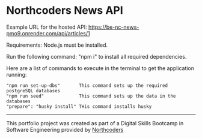 # Northcoders News API

Example URL for the hosted API: https://be-nc-news-pmo9.onrender.com/api/articles/1

Requirements: Node.js must be installed.

Run the following command: "npm i" to install all required dependencies.

Here are a list of commands to execute in the terminal to get the application running:
    
    "npm run set-up-dbs"       This command sets up the required postgreSQL databases
    "npm run seed"             This command sets up the data in the databases
    "prepare": "husky install" THis command installs husky




--- 

This portfolio project was created as part of a Digital Skills Bootcamp in Software Engineering provided by [Northcoders](https://northcoders.com/)
